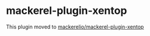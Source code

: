 mackerel-plugin-xentop
======================

This plugin moved to [mackerelio/mackerel-plugin-xentop][url]

[url]: https://github.com/mackerelio/mackerel-plugin-xentop

